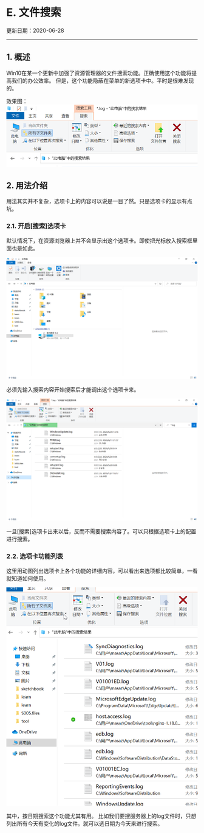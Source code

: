 # E. 文件搜索

更新日期：2020-06-28

-----------------------------------------------------

## 1. 概述

Win10在某一个更新中加强了资源管理器的文件搜索功能。正确使用这个功能将提高我们的办公效率。
但是，这个功能隐蔽在菜单的新选项卡中。平时是很难发现的。

效果图：
![选项卡](S006.files/选项卡.png)

## 2. 用法介绍

用法其实并不复杂，选项卡上的内容可以说是一目了然。只是选项卡的显示有点坑。

### 2.1. 开启[搜索]选项卡

默认情况下，在资源浏览器上并不会显示出这个选项卡。即使把光标放入搜索框里面也是如此。

![搜索1](S006.files/搜索1.png)

必须先输入搜索内容开始搜索后才能调出这个选项卡来。

![搜索2](S006.files/搜索2.png)

一旦[搜索]选项卡出来以后，反而不需要搜索内容了。可以只根据选项卡上的配置进行搜索。

### 2.2. 选项卡功能列表

这里用动图列出选项卡上各个功能的详细内容，可以看出来选项都比较简单，一看就知道如何使用。

![选项卡功能演示](S006.files/选项卡功能演示.png)

其中，按日期搜索这个功能尤其有用。
比如我们要搜服务器上的log文件时，只想列出所有今天有变化的log文件。就可以选日期为今天来进行搜索。
